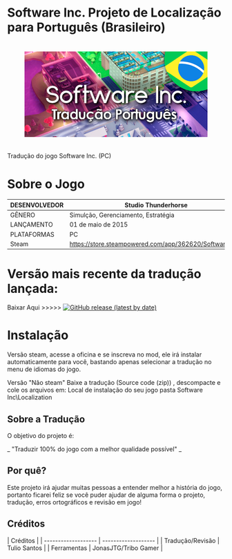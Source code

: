 # Software Inc. Projeto de Localização para Português (Brasileiro)

<h1 align="center"><figure>
  <img src="softwareincptbr.png">
</figure></h1>

Tradução do jogo Software Inc. (PC)

Sobre o Jogo
====================

| DESENVOLVEDOR | Studio Thunderhorse |
| ------------------- | ------------------- |
| GÊNERO | Simulção, Gerenciamento, Estratégia |
| LANÇAMENTO | 01 de maio de 2015 |
| PLATAFORMAS | PC |
| Steam | https://store.steampowered.com/app/362620/Software_Inc/ |


Versão mais recente da tradução lançada:
====================
Baixar Aqui >>>>>
[![GitHub release (latest by date)](https://img.shields.io/github/v/release/Hootek/softwareINC-PT-BR)](https://github.com/Hootek/softwareINC-PT-BR/releases/latest)

# Instalação
Versão steam, acesse a oficina e se inscreva no mod, ele irá instalar automaticamente para você, bastando apenas selecionar a tradução no menu de idiomas do jogo.

Versão "Não steam"
Baixe a tradução (Source code (zip)) , descompacte e cole os arquivos em:
Local de instalação do seu jogo pasta  Software Inc\Localization

## Sobre a Tradução

O objetivo do projeto é:

_ "Traduzir 100% do jogo com a melhor qualidade possível" _

## Por quê?

Este projeto irá ajudar muitas pessoas a entender melhor a história do jogo, portanto ficarei feliz se você puder ajudar de alguma forma o projeto, tradução, erros ortográficos e revisão em jogo!

## Créditos
| Créditos |
| ------------------- | ------------------- |
| Tradução/Revisão | Tulio Santos |
| Ferramentas |  JonasJTG/Tribo Gamer |


